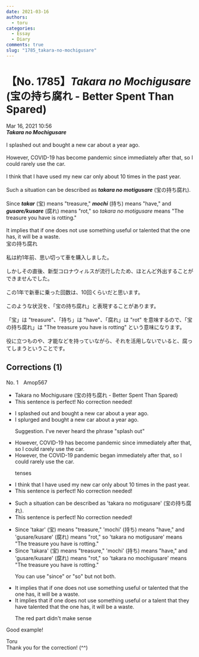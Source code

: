 ```yaml
---
date: 2021-03-16
authors:
  - toru
categories:
  - Essay
  - Diary
comments: true
slug: "1785_takara-no-mochigusare"
---
```


# 【No. 1785】<strong><em>Takara no Mochigusare</strong></em> (宝の持ち腐れ - Better Spent Than Spared)
<div class="date">Mar 16, 2021 10:56</div>
<div id="post"><div id="body_show_ori">
<strong><em>Takara no Mochigusare</strong></em><br/><br/>I splashed out and bought a new car about a year ago.<br/><br/>However, COVID-19 has become pandemic since immediately after that, so I could rarely use the car.<br/><br/>I think that I have used my new car only about 10 times in the past year.<br/><br/>Such a situation can be described as <strong><em>takara no motigusare</em></strong> (宝の持ち腐れ).<br/><br/>Since <strong><em>takar</em></strong> (宝) means "treasure," <strong><em>mochi</em></strong> (持ち) means "have," and <strong><em>gusare/kusare</em></strong> (腐れ) means "rot," so <em>takara no motigusare</em> means "The treasure you have is rotting."<br/><br/>It implies that if one does not use something useful or talented that the one has, it will be a waste.
</div></div>

<!-- more -->

<div id="post_ja"><div id="body_show_mo">
宝の持ち腐れ<br/><br/>私は約1年前、思い切って車を購入しました。<br/><br/>しかしその直後、新型コロナウィルスが流行したため、ほとんど外出することができませんでした。<br/><br/>この1年で新車に乗った回数は、10回くらいだと思います。<br/><br/>このような状況を、「宝の持ち腐れ」と表現することがあります。<br/><br/>「宝」は "treasure"、「持ち」は "have"、「腐れ」は "rot" を意味するので、「宝の持ち腐れ」は "The treasure you have is rotting" という意味になります。<br/><br/>役に立つものや、才能などを持っていながら、それを活用しないでいると、腐ってしまうということです。
</div></div>

## Corrections (1)
<div id="block"><div class="first_name"> No. 1　<span class="just_name">Amop567</span></div><div id="block2">
<ul class="correction_field">
<li class="incorrect">Takara no Mochigusare (宝の持ち腐れ - Better Spent Than Spared)</li>
<li class="corrected perfect">This sentence is perfect! No correction needed!</li>
</ul>
<ul class="correction_field">
<li class="incorrect">I splashed out and bought a new car about a year ago.</li>
<li class="corrected correct">
I <span class="f_blue">splurged</span> and bought a new car about a year ago.
<p class="correction_comment">Suggestion. I've never heard the phrase "splash out"</p>
</li>
</ul>
<ul class="correction_field">
<li class="incorrect">However, COVID-19 has become pandemic since immediately after that, so I could rarely use the car.</li>
<li class="corrected correct">
However, <span class="f_blue">the COVID-19 pandemic began</span> immediately after that, so I could rarely use the car.
<p class="correction_comment">tenses</p>
</li>
</ul>
<ul class="correction_field">
<li class="incorrect">I think that I have used my new car only about 10 times in the past year.</li>
<li class="corrected perfect">This sentence is perfect! No correction needed!</li>
</ul>
<ul class="correction_field">
<li class="incorrect">Such a situation can be described as 'takara no motigusare' (宝の持ち腐れ).</li>
<li class="corrected perfect">This sentence is perfect! No correction needed!</li>
</ul>
<ul class="correction_field">
<li class="incorrect">Since 'takar' (宝) means "treasure," 'mochi' (持ち) means "have," and 'gusare/kusare' (腐れ) means "rot," so 'takara no motigusare' means "The treasure you have is rotting."</li>
<li class="corrected correct">
Since 'takar<span class="f_blue">a</span>' (宝) means "treasure," 'mochi' (持ち) means "have," and 'gusare/kusare' (腐れ) means "rot," <span class="sline"><span class="f_red">so</span></span> 'takara no mo<span class="f_blue">chi</span>gusare' means "The treasure you have is rotting."
<p class="correction_comment">You can use "since" or "so" but not both.</p>
</li>
</ul>
<ul class="correction_field">
<li class="incorrect">It implies that if one does not use something useful or talented that the one has, it will be a waste.</li>
<li class="corrected correct">
It implies that if one does not use something useful or <span class="f_blue">a talent that they have</span> <span class="sline"><span class="f_red">talented that the one has</span></span>, it will be a waste.
<p class="correction_comment">The red part didn't make sense</p>
</li>
</ul>
<p class="comment_small">
 Good example!
</p>

</div><div class="name"><span class="just_name">Toru</span><br>
Thank you for the correction! (^^)
</div>
</div>
